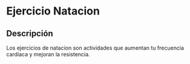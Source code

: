 # Ejercicio Natacion

## Descripción
Los ejercicios de natacion son actividades que aumentan tu frecuencia cardíaca y mejoran la resistencia.

